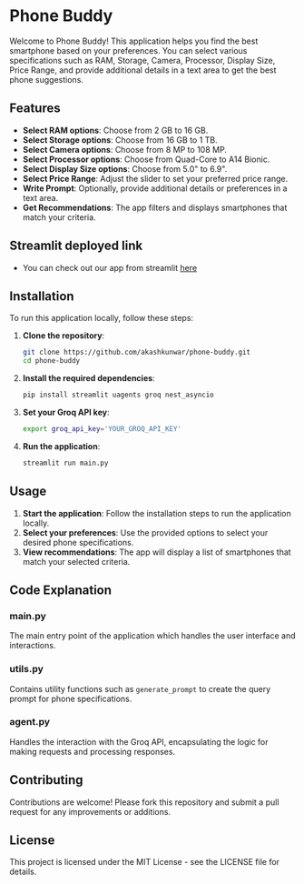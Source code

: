 # Phone Buddy

Welcome to Phone Buddy! This application helps you find the best smartphone based on your preferences. You can select various specifications such as RAM, Storage, Camera, Processor, Display Size, Price Range, and provide additional details in a text area to get the best phone suggestions.

## Features

- **Select RAM options**: Choose from 2 GB to 16 GB.
- **Select Storage options**: Choose from 16 GB to 1 TB.
- **Select Camera options**: Choose from 8 MP to 108 MP.
- **Select Processor options**: Choose from Quad-Core to A14 Bionic.
- **Select Display Size options**: Choose from 5.0" to 6.9".
- **Select Price Range**: Adjust the slider to set your preferred price range.
- **Write Prompt**: Optionally, provide additional details or preferences in a text area.
- **Get Recommendations**: The app filters and displays smartphones that match your criteria.

## Streamlit deployed link
- You can check out our app from streamlit [here](https://phone-buddy.streamlit.app/)

## Installation

To run this application locally, follow these steps:

1. **Clone the repository**:
    ```sh
    git clone https://github.com/akashkunwar/phone-buddy.git
    cd phone-buddy
    ```

2. **Install the required dependencies**:
    ```sh
    pip install streamlit uagents groq nest_asyncio
    ```

3. **Set your Groq API key**:
    ```sh
    export groq_api_key='YOUR_GROQ_API_KEY'
    ```

4. **Run the application**:
    ```sh
    streamlit run main.py
    ```

## Usage

1. **Start the application**: Follow the installation steps to run the application locally.
2. **Select your preferences**: Use the provided options to select your desired phone specifications.
3. **View recommendations**: The app will display a list of smartphones that match your selected criteria.

## Code Explanation

### main.py

The main entry point of the application which handles the user interface and interactions.

### utils.py

Contains utility functions such as `generate_prompt` to create the query prompt for phone specifications.

### agent.py

Handles the interaction with the Groq API, encapsulating the logic for making requests and processing responses.

## Contributing

Contributions are welcome! Please fork this repository and submit a pull request for any improvements or additions.

## License

This project is licensed under the MIT License - see the LICENSE file for details.
